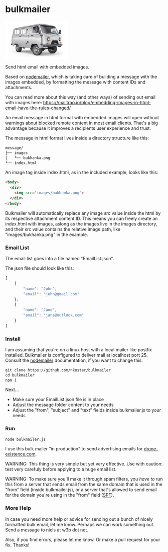 # bulkmailer

<img src="https://raw.githubusercontent.com/nkoster/bulkmailer/master/message/images/bukhanka.png" alt="UAZ Bukhanka" width="200"/>

Send html email with embedded images.

Based on [nodemailer](https://nodemailer.com/), which is taking care of
building a message with the images embedded, by formatting the message with content IDs and attachments.

You can read more about this way (and other ways) of sending out email with images here: https://mailtrap.io/blog/embedding-images-in-html-email-have-the-rules-changed/

An email message in html format with embedded images will open without warnings about blocked remote content in most email clients.
That's a big advantage because it improves a recipients user experience and trust.

The message in html format lives inside a directory structure like this:

```
message/
├── images
│   └── bukhanka.png
└── index.html
```

An image tag inside index.html, as in the included example, looks like this:

```html
<body>
  <div>
    <img src="images/bukhanka.png">
  </div>
</body>
```

Bulkmailer will automatically replace any image src value inside the html by its respective attachment content ID.
This means you can freely create an index.html with images, aslong as the images live in the images directory,
and their src value contains the relative image path, like "images/bukhanka.png" in the example.

### Email List

The email list goes into a file named "EmailList.json".

The json file should look like this:

```javascript
[
    {
        "name": "John",
        "email": "john@gmail.com"
    },
    {
        "name": "Jane",
        "email": "jane@outlook.com"
    }
]
```

### Install

I am assuming that you're on a linux host with a local mailer like postfix installed.
Bulkmailer is configured to deliver mail at localhost port 25.
Consult the [nodemailer](https://nodemailer.com/) documentation, if you want to change this.

```
git clone https://github.com/nkoster/bulkmailer
cd bulkmailer
npm i
```
Next...

* Make sure your EmailList.json file is in place
* Adjust the message folder content to your needs
* Adjust the "from", "subject" and "text" fields inside bulkmailer.js to your needs

### Run

```
node bulkmailer.js
```

I use this bulk mailer "in production" to send advertising emails for [drone-existence.com](https://drone-existence.com).

WARNING: This thing is very simple but yet very effective. Use with caution: test very carefuly before applying to a huge email list.

WARNING: To make sure you'll make it through spam filters, you _have to_ run this from a server that sends email from the same domain that is used in the "from" field (inside bulkmailer.js), or a server that's allowed to send email for the domain you're using in the "from" field ([SPF](https://en.wikipedia.org/wiki/Sender_Policy_Framework)).

### More Help

In case you need more help or advice for sending out a bunch of nicely formatted bulk email, let me know.
Perhaps we can work something out. Send a message to niels at w3b dot net.

Also, if you find errors, please let me know. Or make a pull request for your fix. Thanks!

